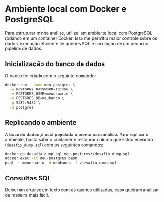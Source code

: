 # Ambiente local com Docker e PostgreSQL

Para estruturar minha análise, utilizei um ambiente local com PostgreSQL rodando em um container Docker. Isso me permitiu maior controle sobre os dados, execução eficiente de queries SQL e simulação de um pequeno pipeline de dados.

## Inicialização do banco de dados

O banco foi criado com o seguinte comando:

```bash
docker run --name meu-postgres \
  -e POSTGRES_PASSWORD=123456 \
  -e POSTGRES_USER=meuusuario \
  -e POSTGRES_DB=meubanco \
  -p 5432:5432 \
  -d postgres
```

## Replicando o ambiente

A base de dados já está populada e pronta para análise. Para replicar o ambiente, basta subir o container e restaurar o dump que estou enviando (`desafio_dump.sql`) com os seguintes comandos:

```bash
docker cp desafio_dump.sql meu-postgres:/desafio_dump.sql
docker exec -it meu-postgres bash
psql -U meuusuario -d meubanco -f /desafio_dump.sql
```

## Consultas SQL

Deixei um arquivo em texto com as queries utilizadas, caso queiram analisar de maneira mais fácil.
